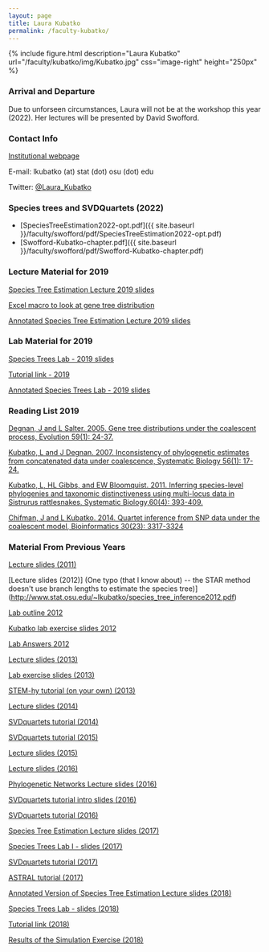 ```yaml
---
layout: page
title: Laura Kubatko
permalink: /faculty-kubatko/
---
```

{% include figure.html description="Laura Kubatko" url="/faculty/kubatko/img/Kubatko.jpg" css="image-right" height="250px" %}

### Arrival and Departure

Due to unforseen circumstances, Laura will not be at the workshop this year (2022). Her lectures will be presented by David Swofford.

### Contact Info

[Institutional webpage](http://www.stat.osu.edu/~lkubatko)

E-mail: lkubatko (at) stat (dot) osu (dot) edu

Twitter: [@Laura_Kubatko](https://twitter.com/Laura_Kubatko)

### Species trees and SVDQuartets (2022)

* [SpeciesTreeEstimation2022-opt.pdf]({{ site.baseurl }}/faculty/swofford/pdf/SpeciesTreeEstimation2022-opt.pdf)
* [Swofford-Kubatko-chapter.pdf]({{ site.baseurl }}/faculty/swofford/pdf/Swofford-Kubatko-chapter.pdf)

### Lecture Material for 2019

[Species Tree Estimation Lecture 2019 slides](http://www.stat.osu.edu/~lkubatko/SpeciesTreeEstimation2019.pdf)

[Excel macro to look at gene tree distribution](http://www.stat.osu.edu/~lkubatko/distribution.xls)

[Annotated Species Tree Estimation Lecture 2019 slides](http://www.stat.osu.edu/~lkubatko/SpeciesTreeEstimation2019_Annotated.pdf)

### Lab Material for 2019

[Species Trees Lab - 2019 slides](http://www.stat.osu.edu/~lkubatko/SpeciesTreesLab1_2019.pdf)

[Tutorial link - 2019](http://phylosolutions.com/tutorials/wh2019-svdq-astral/species-trees-tutorial.html)

[Annotated Species Trees Lab - 2019 slides](http://www.stat.osu.edu/~lkubatko/SpeciesTreesLab1_2019_Annotated.pdf)

### Reading List 2019

[Degnan, J and L Salter. 2005. Gene tree distributions under the coalescent process, Evolution 59(1): 24-37.](http://www.stat.osu.edu/~lkubatko/degnan_salter2005.pdf)

[Kubatko, L and J Degnan. 2007. Inconsistency of phylogenetic estimates from concatenated data under coalescence, Systematic Biology 56(1): 17-24.](http://www.stat.osu.edu/~lkubatko/kubatko_degnan2007.pdf)

[Kubatko, L, HL Gibbs, and EW Bloomquist. 2011. Inferring species-level phylogenies and taxonomic distinctiveness using multi-locus data in Sistrurus rattlesnakes, Systematic Biology,60(4): 393-409.](http://www.stat.osu.edu/~lkubatko/Kubatkoetal2011.pdf)

[Chifman, J and L Kubatko. 2014. Quartet inference from SNP data under the coalescent model, Bioinformatics  30(23): 3317-3324](http://www.stat.osu.edu/~lkubatko/Chifman_Kubatko2014.pdf)

### Material From Previous Years

[Lecture slides (2011)](http://www.stat.osu.edu/~lkubatko/talk_part1.pdf)

[Lecture slides (2012)] (One typo (that I know about) -- the STAR method doesn't use branch lengths to estimate the species tree)](http://www.stat.osu.edu/~lkubatko/species_tree_inference2012.pdf)

[Lab outline 2012](http://www.stat.osu.edu/~lkubatko/Species_tree_lab_July_31.pdf)

[Kubatko lab exercise slides 2012](http://www.stat.osu.edu/~lkubatko/lab_exercise2012.pdf)

[Lab Answers 2012](http://www.stat.osu.edu/~lkubatko/uga2012.html)

[Lecture slides (2013)](http://www.stat.osu.edu/~lkubatko/species_tree_inference2013.pdf)

[Lab exercise slides (2013)](http://www.stat.osu.edu/~lkubatko/lab_exercise2013.pdf)

[STEM-hy tutorial (on your own) (2013)](http://www.stat.osu.edu/~lkubatko/stem-hy_tutorial.pdf)

[Lecture slides (2014)](http://www.stat.osu.edu/~lkubatko/SpeciesTreeEstimation2014.pdf)

[SVDquartets tutorial (2014)](http://www.stat.osu.edu/~lkubatko/software/SVDquartets/SVDquartets_tutorial2014.pdf)

[SVDquartets tutorial (2015)](http://www.stat.osu.edu/~lkubatko/SVDquartets_tutorial2016.html)

[Lecture slides (2015)](http://www.stat.osu.edu/~lkubatko/SpeciesTreeEstimation2015.pdf)

[Lecture slides (2016)](http://www.stat.osu.edu/~lkubatko/SpeciesTreeEstimation2016.pdf)

[Phylogenetic Networks Lecture slides (2016)](http://www.stat.osu.edu/~lkubatko/PhylogeneticNetworks2016.pdf)

[SVDquartets tutorial intro slides (2016)](http://www.stat.osu.edu/~lkubatko/SVDquartets_tutorial2016.pdf) 

[SVDquartets tutorial (2016)](http://www.stat.osu.edu/~lkubatko/SVDquartets_tutorial2016.html)

[Species Tree Estimation Lecture slides (2017)](http://www.stat.osu.edu/~lkubatko/SpeciesTreeEstimation2017.pdf)

[Species Trees Lab I - slides (2017)](http://www.stat.osu.edu/~lkubatko/SpeciesTreesLab1_2017.pdf) 

[SVDquartets tutorial (2017)](http://www.stat.osu.edu/~lkubatko/SVDQuartets_tutorial2017.html) 

[ASTRAL tutorial (2017)](http://www.stat.osu.edu/~lkubatko/ASTRAL_tutorial2017.html)

[Annotated Version of Species Tree Estimation Lecture slides (2018)](http://www.stat.osu.edu/~lkubatko/SpeciesTreeEstimation2018_Annotated.pdf)

[Species Trees Lab - slides (2018)](http://www.stat.osu.edu/~lkubatko/SpeciesTreesLab1_2018.pdf) 

[Tutorial link (2018)](http://phylosolutions.com/tutorials/wh2018-svdq-astral/species-trees-tutorial.html) 

[Results of the Simulation Exercise (2018)](https://molevol.mbl.edu/images/2/25/SimSummary.pdf)
